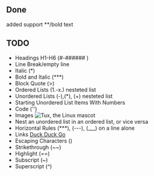 ## Done
added support **/bold text


## TODO

- Headings H1-H6 (#-###### )
- Line Break/empty line
- Italic (*)
- Bold and Italic (***)
- Block Quote (>)
- Ordered Lists (1.-x.) nesteted list
- Unordered Lists (-),(*), (+)  nesteted list
- Starting Unordered List Items With Numbers
- Code ('')
- Images ![Tux, the Linux mascot](/assets/images/tux.png)
- Nest an unordered list in an ordered list, or vice versa
- Horizontal Rules (***), (---), (___) on a line alone
- Links [Duck Duck Go](https://duckduckgo.com)
- Escaping Characters (\)
- Strikethrough (~~)
- Highlight (==)
- Subscript (~)
- Superscript (^)